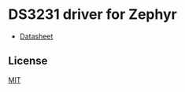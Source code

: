 # DS3231 driver for Zephyr

- [Datasheet](https://www.analog.com/media/en/technical-documentation/data-sheets/ds3231.pdf)

## License

[MIT](./LICENSE)
